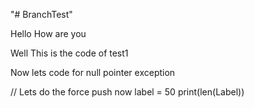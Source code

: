 "# BranchTest"

Hello How are you

Well This is the code of test1

Now lets code for null pointer exception

<!-- Adding a number for the label -->

// Lets do the force push now
label = 50
print(len(Label))
